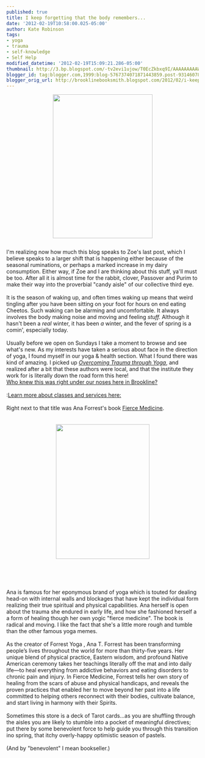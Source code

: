 ```yaml
---
published: true
title: I keep forgetting that the body remembers...
date: '2012-02-19T10:58:00.025-05:00'
author: Kate Robinson
tags:
- yoga
- trauma
- self-knowledge
- Self Help
modified_datetime: '2012-02-19T15:09:21.286-05:00'
thumbnail: http://3.bp.blogspot.com/-tv2evi1ujow/T0EcZkbxq9I/AAAAAAAAAWw/xxDPf0oahFg/s72-c/9781556439698.jpg
blogger_id: tag:blogger.com,1999:blog-5767374071871443859.post-931460780505108333
blogger_orig_url: http://brooklinebooksmith.blogspot.com/2012/02/i-keep-forgetting-that-body-remembers.html
---
```


<a href="http://3.bp.blogspot.com/-tv2evi1ujow/T0EcZkbxq9I/AAAAAAAAAWw/xxDPf0oahFg/s1600/9781556439698.jpg"><img alt="" border="0" id="BLOGGER_PHOTO_ID_5710877028084984786" src="http://3.bp.blogspot.com/-tv2evi1ujow/T0EcZkbxq9I/AAAAAAAAAWw/xxDPf0oahFg/s400/9781556439698.jpg" style="cursor: hand; display: block; height: 376px; margin: 0px auto 10px; text-align: center; width: 261px;" /></a><br />I'm realizing now how much this blog speaks to Zoe's last post, which I believe speaks to a larger shift that is happening either because of the seasonal ruminations, or perhaps a marked increase in my dairy consumption. Either way, if Zoe and I are thinking about this stuff, ya'll must be too. After all it is almost time for the rabbit, clover, Passover and Purim to make their way into the proverbial "candy aisle" of our collective third eye.<br /><br />It is the season of waking up, and often times waking up means that weird tingling after you have been sitting on your foot for hours on end eating Cheetos. Such waking can be alarming and uncomfortable. It always involves the body making noise and moving and feeling <em>stuff. </em>Although it hasn't been a <em>real </em>winter, it has been <em>a</em> winter, and the fever of spring is a comin', especially today.<br /><br />Usually before we open on Sundays I take a moment to browse and see what's new. As my interests have taken a serious about face in the direction of yoga, I found myself in our yoga &amp; health section. What I found there was kind of amazing. I picked up <em><a href="http://www.brooklinebooksmith-shop.com/book/9781556439698">Overcoming Trauma through Yoga</a></em>, and realized after a bit that these authors were local, and that the institute they work for is literally down the road form this here!<br /><a href="http://www.traumacenter.org/index.php">Who knew this was right under our noses here in Brookline? </a><br /><br />:<a href="http://www.traumacenter.org/clients/yoga_svcs.php">Learn more about classes and services here:</a><br /><br />Right next to that title was Ana Forrest's book <a href="http://www.brooklinebooksmith-shop.com/book/9780061864247">Fierce Medicine</a>.<br /><br /><br /><img alt="" border="0" id="BLOGGER_PHOTO_ID_5710879541756393314" src="http://2.bp.blogspot.com/-CPd9CWvmjZU/T0Eer4lvd2I/AAAAAAAAAW8/JTuMb1lAUZc/s400/9780061864247.jpg" style="cursor: hand; display: block; height: 352px; margin: 0px auto 10px; text-align: center; width: 245px;" /><br /><br /><br /><br />Ana is famous for her eponymous brand of yoga which is touted for dealing head-on with internal walls and blockages that have kept the individual form realizing their true spiritual and physical capabilities. Ana herself is open about the trauma she endured in early life, and how she fashioned herself a a form of healing though her own yogic "fierce medicine". The book is radical and moving. I like the fact that she's a little more rough and tumble than the other famous yoga memes.<br /><br />As the creator of Forrest Yoga , Ana T. Forrest has been transforming people’s lives throughout the world for more than thirty-five years. Her unique blend of physical practice, Eastern wisdom, and profound Native American ceremony takes her teachings literally off the mat and into daily life—to heal everything from addictive behaviors and eating disorders to chronic pain and injury. In Fierce Medicine, Forrest tells her own story of healing from the scars of abuse and physical handicaps, and reveals the proven practices that enabled her to move beyond her past into a life committed to helping others reconnect with their bodies, cultivate balance, and start living in harmony with their Spirits. <br /><br />Sometimes this store is a deck of Tarot cards...as you are shuffling through the aisles you are likely to stumble into a pocket of meaningful directives; put there by some benevolent force to help guide you through this transition ino spring, that itchy overly-happy optimistic season of pastels.<br /><br />(And by "benevolent" I mean bookseller.)